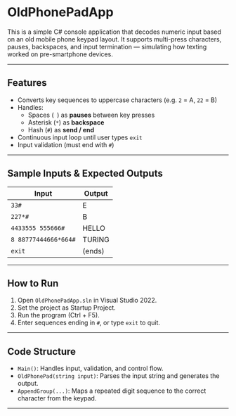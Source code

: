 # OldPhonePadApp 

This is a simple C# console application that decodes numeric input based on an old mobile phone keypad layout. It supports multi-press characters, pauses, backspaces, and input termination — simulating how texting worked on pre-smartphone devices.

---

## Features

- Converts key sequences to uppercase characters (e.g. `2` = A, `22` = B)
- Handles:
  - Spaces (` `) as **pauses** between key presses
  - Asterisk (`*`) as **backspace**
  - Hash (`#`) as **send / end**
- Continuous input loop until user types `exit`
- Input validation (must end with `#`)

---

## Sample Inputs & Expected Outputs

| Input                        | Output   |
|-----------------------------|----------|
| `33#`                       | E        |
| `227*#`                     | B        |
| `4433555 555666#`           | HELLO    |
| `8 88777444666*664#`        | TURING    |
| `exit`                      | (ends)   |

---

## How to Run

1. Open `OldPhonePadApp.sln` in Visual Studio 2022.
2. Set the project as Startup Project.
3. Run the program (Ctrl + F5).
4. Enter sequences ending in `#`, or type `exit` to quit.

---

## Code Structure

- `Main()`: Handles input, validation, and control flow.
- `OldPhonePad(string input)`: Parses the input string and generates the output.
- `AppendGroup(...)`: Maps a repeated digit sequence to the correct character from the keypad.

---

